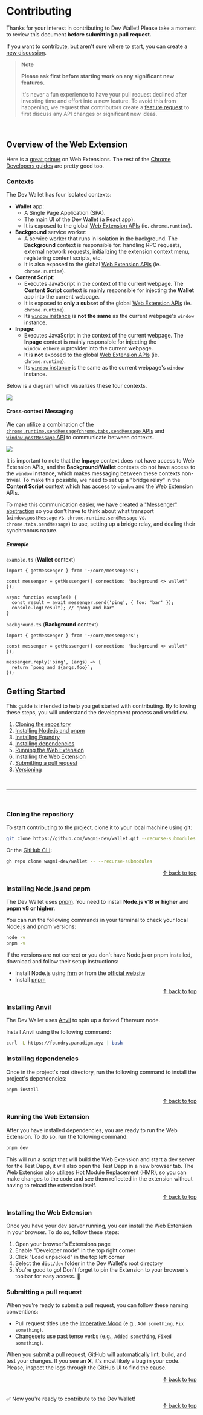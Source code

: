 # Contributing

Thanks for your interest in contributing to Dev Wallet! Please take a moment to review this document **before submitting a pull request.**

If you want to contribute, but aren't sure where to start, you can create a [new discussion](https://github.com/wagmi-dev/wallet/discussions).

> **Note**
>
> **Please ask first before starting work on any significant new features.**
>
> It's never a fun experience to have your pull request declined after investing time and effort into a new feature. To avoid this from happening, we request that contributors create a [feature request](https://github.com/wagmi-dev/wallet/discussions/new?category=ideas) to first discuss any API changes or significant new ideas.

<br>

## Overview of the Web Extension

Here is a [great primer](https://developer.chrome.com/docs/extensions/mv3/getstarted/extensions-101/) on Web Extensions. The rest of the [Chrome Developers guides](https://developer.chrome.com/docs/extensions/mv3/) are pretty good too.

### Contexts

The Dev Wallet has four isolated contexts:

- **Wallet** app:
  - A Single Page Application (SPA).
  - The main UI of the Dev Wallet (a React app). 
  - It is exposed to the global [Web Extension APIs](https://developer.chrome.com/docs/extensions/reference/) (ie. `chrome.runtime`).
- **Background** service worker: 
  - A service worker that runs in isolation in the background. The **Background** context is responsible for: handling RPC requests, external network requests, initializing the extension context menu, registering content scripts, etc. 
  - It is also exposed to the global [Web Extension APIs](https://developer.chrome.com/docs/extensions/reference/) (ie. `chrome.runtime`).
- **Content Script**: 
  - Executes JavaScript in the context of the current webpage. The **Content Script** context is mainly responsible for injecting the **Wallet** app into the current webpage. 
  - It is exposed to **only a subset** of the global [Web Extension APIs](https://developer.chrome.com/docs/extensions/reference/) (ie. `chrome.runtime`). 
  - Its [`window` instance](https://developer.mozilla.org/en-US/docs/Web/API/Window) is **not the same** as the current webpage's `window` instance.
- **Inpage**:
  - Executes JavaScript in the context of the current webpage. The **Inpage** context is mainly responsible for injecting the `window.ethereum` provider into the current webpage.
  - It is **not** exposed to the global [Web Extension APIs](https://developer.chrome.com/docs/extensions/reference/) (ie. `chrome.runtime`).
  - Its [`window` instance](https://developer.mozilla.org/en-US/docs/Web/API/Window) is the same as the current webpage's `window` instance.

Below is a diagram which visualizes these four contexts.

<picture>
  <source media="(prefers-color-scheme: dark)" srcset="./assets/interface-diagram-dark.png">
  <source media="(prefers-color-scheme: light)" srcset="./assets/interface-diagram-light.png">
  <img src="./assets/interface-diagram-light.png">
</picture>

#### Cross-context Messaging

We can utilize a combination of the [`chrome.runtime.sendMessage`/`chrome.tabs.sendMessage` APIs](https://developer.chrome.com/docs/extensions/mv3/messaging/) and [`window.postMessage` API](https://developer.mozilla.org/en-US/docs/Web/API/Window/postMessage) to communicate between contexts. 

<picture>
  <source media="(prefers-color-scheme: dark)" srcset="./assets/context-diagram-dark.png">
  <source media="(prefers-color-scheme: light)" srcset="./assets/context-diagram-light.png">
  <img src="./assets/context-diagram-light.png">
</picture>

It is important to note that the **Inpage** context does not have access to Web Extension APIs, and the **Background**/**Wallet** contexts do not have access to the `window` instance, which makes messaging between these contexts non-trivial. To make this possible, we need to set up a "bridge relay" in the **Content Script** context which has access to `window` and the Web Extension APIs.

To make this communication easier, we have created a ["Messenger" abstraction](../src/messengers/getMessenger.ts) so you don't have to think about what transport (`window.postMessage` vs. `chrome.runtime.sendMessage` vs. `chrome.tabs.sendMessage`) to use, setting up a bridge relay, and dealing their synchronous nature.

##### Example

`example.ts` (**Wallet** context)

```tsx
import { getMessenger } from '~/core/messengers';

const messenger = getMessenger({ connection: 'background <> wallet' });

async function example() {
  const result = await messenger.send('ping', { foo: 'bar' });
  console.log(result); // "pong and bar"
}
```

`background.ts` (**Background** context)

```tsx
import { getMessenger } from '~/core/messengers';

const messenger = getMessenger({ connection: 'background <> wallet' });

messenger.reply('ping', (args) => {
  return `pong and ${args.foo}`;
});
```

## Getting Started

This guide is intended to help you get started with contributing. By following these steps, you will understand the development process and workflow.

1. [Cloning the repository](#cloning-the-repository)
2. [Installing Node.js and pnpm](#installing-nodejs-and-pnpm)
3. [Installing Foundry](#installing-foundry)
4. [Installing dependencies](#installing-dependencies)
5. [Running the Web Extension](#running-the-web-extension)
6. [Installing the Web Extension](#installing-the-web-extension)
7. [Submitting a pull request](#submitting-a-pull-request)
8. [Versioning](#versioning)

<br>

---

<br>

### Cloning the repository

To start contributing to the project, clone it to your local machine using git:

```bash
git clone https://github.com/wagmi-dev/wallet.git --recurse-submodules
```

Or the [GitHub CLI](https://cli.github.com):

```bash
gh repo clone wagmi-dev/wallet -- --recurse-submodules
```

<div align="right">
  <a href="#basic-guide">&uarr; back to top</a></b>
</div>

### Installing Node.js and pnpm

The Dev Wallet uses [pnpm](https://pnpm.io/workspaces). You need to install **Node.js v18 or higher** and **pnpm v8 or higher**.

You can run the following commands in your terminal to check your local Node.js and pnpm versions:

```bash
node -v
pnpm -v
```

If the versions are not correct or you don't have Node.js or pnpm installed, download and follow their setup instructions:

- Install Node.js using [fnm](https://github.com/Schniz/fnm) or from the [official website](https://nodejs.org)
- Install [pnpm](https://pnpm.io/installation)

<div align="right">
  <a href="#basic-guide">&uarr; back to top</a></b>
</div>

### Installing Anvil

The Dev Wallet uses [Anvil](https://book.getfoundry.sh/anvil/) to spin up a forked Ethereum node.

Install Anvil using the following command:

```bash
curl -L https://foundry.paradigm.xyz | bash
```

### Installing dependencies

Once in the project's root directory, run the following command to install the project's dependencies:

```bash
pnpm install
```

<div align="right">
  <a href="#basic-guide">&uarr; back to top</a></b>
</div>

### Running the Web Extension

After you have installed dependencies, you are ready to run the Web Extension. To do so, run the following command:

```bash
pnpm dev
```

This will run a script that will build the Web Extension and start a dev server for the Test Dapp, it will also open the Test Dapp in a new browser tab. The Web Extension also utilizes Hot Module Replacement (HMR), so you can make changes to the code and see them reflected in the extension without having to reload the extension itself.

<div align="right">
  <a href="#basic-guide">&uarr; back to top</a></b>
</div>

### Installing the Web Extension

Once you have your dev server running, you can install the Web Extension in your browser. To do so, follow these steps:

1. Open your browser's Extensions page
2. Enable "Developer mode" in the top right corner
3. Click "Load unpacked" in the top left corner
4. Select the `dist/dev` folder in the Dev Wallet's root directory
5. You're good to go! Don't forget to pin the Extension to your browser's toolbar for easy access. 🎉

### Submitting a pull request

When you're ready to submit a pull request, you can follow these naming conventions:

- Pull request titles use the [Imperative Mood](https://en.wikipedia.org/wiki/Imperative_mood) (e.g., `Add something`, `Fix something`).
- [Changesets](#versioning) use past tense verbs (e.g., `Added something`, `Fixed something`).

When you submit a pull request, GitHub will automatically lint, build, and test your changes. If you see an ❌, it's most likely a bug in your code. Please, inspect the logs through the GitHub UI to find the cause.

<div align="right">
  <a href="#basic-guide">&uarr; back to top</a></b>
</div>

<br>
<br>

<div>
  ✅ Now you're ready to contribute to the Dev Wallet!
</div>

<div align="right">
  <a href="#advanced-guide">&uarr; back to top</a></b>
</div>
